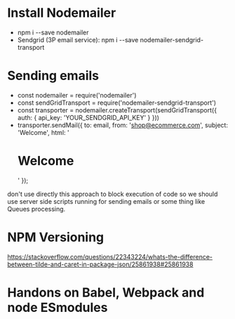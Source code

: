 # Install Nodemailer
- npm i --save nodemailer 
- Sendgrid (3P email service): npm i --save nodemailer-sendgrid-transport 
  
# Sending emails
- const nodemailer = require('nodemailer')
- const sendGridTransport = require('nodemailer-sendgrid-transport')
- const transporter = nodemailer.createTransport(sendGridTransport({
    auth: {
        api_key: 'YOUR_SENDGRID_API_KEY'
    }
}))
- transporter.sendMail({
    to: email,
    from: 'shop@ecommerce.com',
    subject: 'Welcome',
    html: '<h1>Welcome</h1>'
 });

don't use directly this approach to block execution of code so we should use server side scripts running for sending emails or some thing like Queues processing.

# NPM Versioning
https://stackoverflow.com/questions/22343224/whats-the-difference-between-tilde-and-caret-in-package-json/25861938#25861938
# Handons on Babel, Webpack and node ESmodules